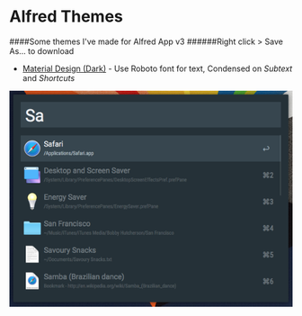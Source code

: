 # Alfred Themes
####Some themes I've made for Alfred App v3
######Right click > Save As... to download


* [Material Design (Dark)](https://raw.githubusercontent.com/jaminroe/Alfred-Themes/master/Material%20Design%20(Dark)%20v3.alfredappearance) - Use Roboto font for text, Condensed on _Subtext_ and _Shortcuts_

![Material Design (Dark)](https://github.com/jaminroe/Alfred-Themes/blob/master/Images/Material%20Design%20(Dark).png)

